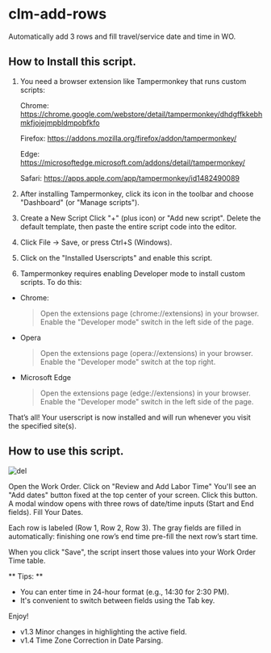 # clm-add-rows

Automatically add 3 rows and fill travel/service date and time in WO.

## How to Install this script.

1. You need a browser extension like Tampermonkey  that runs custom scripts:

    Chrome:  https://chrome.google.com/webstore/detail/tampermonkey/dhdgffkkebhmkfjojejmpbldmpobfkfo

    Firefox: https://addons.mozilla.org/firefox/addon/tampermonkey/

    Edge:    https://microsoftedge.microsoft.com/addons/detail/tampermonkey/

    Safari:  https://apps.apple.com/app/tampermonkey/id1482490089

2. After installing Tampermonkey, click its icon in the toolbar and choose "Dashboard" (or "Manage scripts").

3. Create a New Script
  Click "+" (plus icon) or "Add new script".
  Delete the default template, then paste the entire script code into the editor.

  4. Click File → Save, or press Ctrl+S (Windows).

  5. Click on the "Installed Userscripts" and enable this script.

  6. Tampermonkey requires enabling Developer mode to install custom scripts. To do this:
  - Chrome: 
     > Open the extensions page (chrome://extensions) in your browser.
     > Enable the "Developer mode" switch in the left side of the page.
 - Opera
   > Open the extensions page (opera://extensions) in your browser.
   > Enable the "Developer mode" switch at the top right.
 - Microsoft Edge 
   > Open the extensions page (edge://extensions) in your browser.
   > Enable the "Developer mode" switch in the left side of the page.

  That’s all! Your userscript is now installed and will run whenever you visit the specified site(s).


  ## How to use this script.
  ![del](https://github.com/user-attachments/assets/a506dc16-f706-45ab-b8fb-bd65703a3338)


  Open the Work Order.
  Click on "Review and Add Labor Time"
  You'll see an "Add dates" button fixed at the top center of your screen. Click this button.
  A modal window opens with three rows of date/time inputs (Start and End fields).
  Fill Your Dates.

  Each row is labeled (Row 1, Row 2, Row 3). The gray fields are filled in automatically: 
  finishing one row’s end time pre-fill the next row’s start time.

  When you click "Save", the script insert those values into your Work Order Time table.

  ** Tips: **
  - You can enter time in 24-hour format (e.g., 14:30 for 2:30 PM).
  - It's convenient to switch between fields using the Tab key.

  Enjoy! 


- v1.3 Minor changes in highlighting the active field.
- v1.4 Time Zone Correction in Date Parsing.
